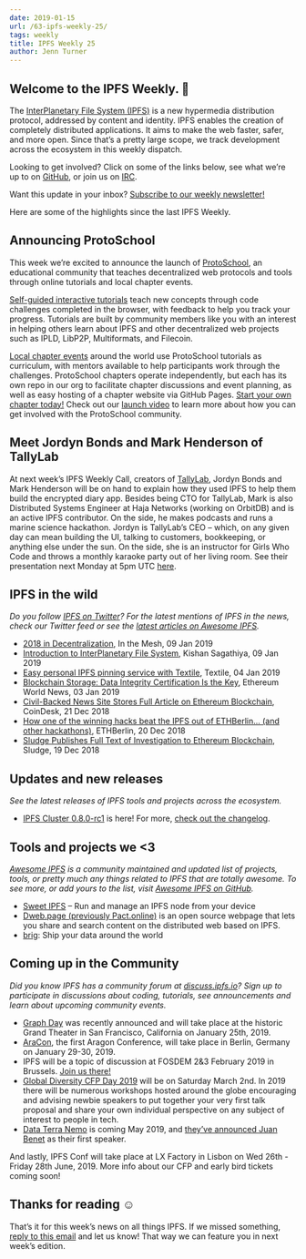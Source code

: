 ```yaml
---
date: 2019-01-15
url: /63-ipfs-weekly-25/
tags: weekly
title: IPFS Weekly 25
author: Jenn Turner
---
```



## Welcome to the IPFS Weekly. 👋

The [InterPlanetary File System (IPFS)](https://ipfs.io/) is a new hypermedia distribution protocol, addressed by content and identity. IPFS enables the creation of completely distributed applications. It aims to make the web faster, safer, and more open. Since that’s a pretty large scope, we track development across the ecosystem in this weekly dispatch.

Looking to get involved? Click on some of the links below, see what we’re up to on [GitHub](https://github.com/ipfs), or join us on [IRC](https://riot.im/app/#/room/#ipfs:matrix.org).

Want this update in your inbox? [Subscribe to our weekly newsletter!](http://eepurl.com/gL2Pi5)

Here are some of the highlights since the last IPFS Weekly.


## Announcing ProtoSchool

This week we’re excited to announce the launch of [ProtoSchool](https://proto.school/), an educational community that teaches decentralized web protocols and tools through online tutorials and local chapter events.

[Self-guided interactive tutorials](https://proto.school/#/tutorials) teach new concepts through code challenges completed in the browser, with feedback to help you track your progress. Tutorials are built by community members like you with an interest in helping others learn about IPFS and other decentralized web projects such as IPLD, LibP2P, Multiformats, and Filecoin.

[Local chapter events](https://proto.school/#/chapters) around the world use ProtoSchool tutorials as curriculum, with mentors available to help participants work through the challenges. ProtoSchool chapters operate independently, but each has its own repo in our org to facilitate chapter discussions and event planning, as well as easy hosting of a chapter website via GitHub Pages. [Start your own chapter today!](https://proto.school/#/host) Check out our [launch video](https://youtu.be/G5aiLkHZ7CM) to learn more about how you can get involved with the ProtoSchool community.


## Meet Jordyn Bonds and Mark Henderson of TallyLab

At next week’s IPFS Weekly Call, creators of [TallyLab](https://tallylab.com/), Jordyn Bonds and Mark Henderson will be on hand to explain how they used IPFS to help them build the encrypted diary app. Besides being CTO for TallyLab, Mark is also Distributed Systems Engineer at Haja Networks (working on OrbitDB) and is an active IPFS contributor. On the side, he makes podcasts and runs a marine science hackathon. Jordyn is TallyLab’s CEO – which, on any given day can mean building the UI, talking to customers, bookkeeping, or anything else under the sun. On the side, she is an instructor for Girls Who Code and throws a monthly karaoke party out of her living room. See their presentation next Monday at 5pm UTC [here](
https://protocol.zoom.us/j/443621844). 


## IPFS in the wild
*Do you follow [IPFS on Twitter](https://twitter.com/IPFSbot)? For the latest mentions of IPFS in the news, check our Twitter feed or see the [latest articles on Awesome IPFS](https://awesome.ipfs.io/categories/articles/).* 

+ [2018 in Decentralization](https://inthemesh.com/archive/2018-in-decentralization/), In the Mesh, 09 Jan 2019
+ [Introduction to InterPlanetary File System](https://medium.com/@kishansagathiya/interplanetary-file-system-c30ba165e499), Kishan Sagathiya, 09 Jan 2019
+ [Easy personal IPFS pinning service with Textile](https://medium.com/textileio/easy-personal-ipfs-pinning-service-with-textile-9d366da4e420), Textile, 04 Jan 2019
+ [Blockchain Storage: Data Integrity Certification Is the Key](https://ethereumworldnews.com/blockchain-storage-data-integrity-certification-is-the-key/), Ethereum World News, 03 Jan 2019
+ [Civil-Backed News Site Stores Full Article on Ethereum Blockchain](https://www.coindesk.com/civil-backed-news-site-archives-article-on-ethereum-blockchain), CoinDesk, 21 Dec 2018
+ [How one of the winning hacks beat the IPFS out of ETHBerlin… (and other hackathons)](https://medium.com/ethberlin/how-one-of-the-winning-hacks-beat-the-ipfs-out-of-ethberlin-and-other-hackathons-26d8be9408c2), ETHBerlin, 20 Dec 2018
+ [Sludge Publishes Full Text of Investigation to Ethereum Blockchain](https://readsludge.com/2018/12/19/sludge-publishes-full-text-of-investigation-to-ethereum-blockchain/), Sludge, 19 Dec 2018

## Updates and new releases
*See the latest releases of IPFS tools and projects across the ecosystem.*

+ [IPFS Cluster 0.8.0-rc1](https://dist.ipfs.io/ipfs-cluster-service) is here! For more, [check out the changelog](https://github.com/ipfs/ipfs-cluster/blob/0.8.0/changelog/CHANGELOG.md).


## Tools and projects we <3
*[Awesome IPFS](https://awesome.ipfs.io/) is a community maintained and updated list of projects, tools, or pretty much any things related to IPFS that are totally awesome. To see more, or add yours to the list, visit [Awesome IPFS on GitHub](https://github.com/ipfs/awesome-ipfs).* 

+ [Sweet IPFS](https://f-droid.org/app/fr.rhaz.ipfs.sweet) – Run and manage an IPFS node from your device
+ [Dweb.page (previously Pact.online)](https://github.com/PACTCare/Dweb.page) is an open source webpage that lets you share and search content on the distributed web based on IPFS. 
+ [brig](https://github.com/sahib/brig): Ship your data around the world


## Coming up in the Community
*Did you know IPFS has a community forum at [discuss.ipfs.io](https://discuss.ipfs.io/)? Sign up to participate in discussions about coding, tutorials, see announcements and learn about upcoming community events.*

+ [Graph Day](https://thegraph.com/graphday ) was recently announced and will take place at the historic Grand Theater in San Francisco, California on January 25th, 2019. 
+ [AraCon](https://blog.aragon.org/announcing-aracon-the-aragon-conference/), the first Aragon Conference, will take place in Berlin, Germany on January 29-30, 2019.
+ IPFS will be a topic of discussion at FOSDEM 2&3 February 2019 in Brussels. [Join us there!](https://fosdem.org/2019/)
+ [Global Diversity CFP Day 2019](https://www.globaldiversitycfpday.com/) will be on Saturday March 2nd. In 2019 there will be numerous workshops hosted around the globe encouraging and advising newbie speakers to put together your very first talk proposal and share your own individual perspective on any subject of interest to people in tech.
+ [Data Terra Nemo](https://dtn.is/) is coming May 2019, and [they’ve announced Juan Benet](https://twitter.com/juanbenet/status/1059987667377577985) as their first speaker. 

And lastly, IPFS Conf will take place at LX Factory in Lisbon on Wed 26th - Friday 28th June, 2019. More info about our CFP and early bird tickets coming soon!

## Thanks for reading ☺️

That’s it for this week’s news on all things IPFS. If we missed something, [reply to this email](mailto:newsletter@ipfs.io) and let us know! That way we can feature you in next week’s edition. 
